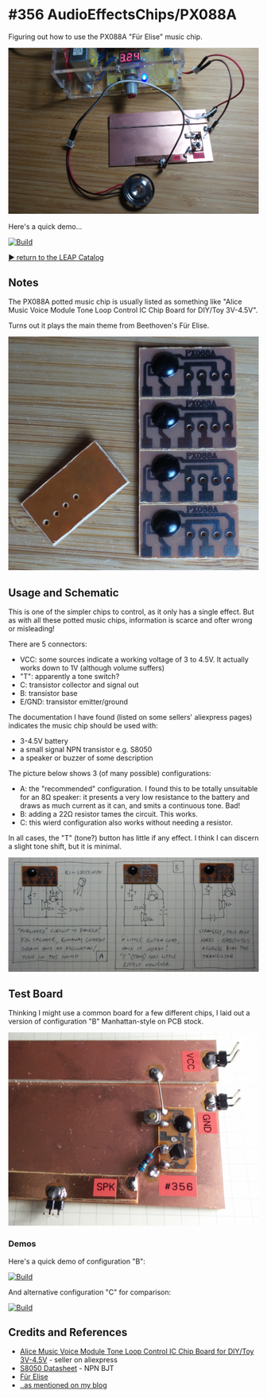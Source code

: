 # #356 AudioEffectsChips/PX088A

Figuring out how to use the PX088A "Für Elise" music chip.

![Build](./assets/PX088A_build.jpg?raw=true)

Here's a quick demo...

[![Build](http://img.youtube.com/vi/k8RLe6Krhd0/0.jpg)](http://www.youtube.com/watch?v=k8RLe6Krhd0)

[:arrow_forward: return to the LEAP Catalog](https://leap.tardate.com)

## Notes

The PX088A potted music chip is usually listed as something like
"Alice Music Voice Module Tone Loop Control IC Chip Board for DIY/Toy 3V-4.5V".

Turns out it plays the main theme from Beethoven's Für Elise.

![PX088A_chip](./assets/PX088A_chip.jpg?raw=true)

## Usage and Schematic

This is one of the simpler chips to control, as it only has a single effect.
But as with all these potted music chips, information is scarce and ofter wrong or misleading!

There are 5 connectors:

* VCC: some sources indicate a working voltage of 3 to 4.5V. It actually works down to 1V (although volume suffers)
* "T": apparently a tone switch?
* C: transistor collector and signal out
* B: transistor base
* E/GND: transistor emitter/ground

The documentation I have found (listed on some sellers' aliexpress pages) indicates the music chip should be used with:

* 3-4.5V battery
* a small signal NPN transistor e.g. S8050
* a speaker or buzzer of some description

The picture below shows 3 (of many possible) configurations:

* A: the "recommended" configuration. I found this to be totally unsuitable for an 8Ω speaker: it presents a very low resistance to the battery and draws as much current as it can, and smits a continuous tone. Bad!
* B: adding a 22Ω resistor tames the circuit. This works.
* C: this wierd configuration also works without needing a resistor.

In all cases, the "T" (tone?) button has little if any effect. I think I can discern a slight tone shift, but it is minimal.

![PX088A_schematic](./assets/PX088A_schematic.jpg?raw=true)

## Test Board

Thinking I might use a common board for a few different chips, I laid out a version of configuration "B" Manhattan-style on PCB stock.

![PX088A_test_board](./assets/PX088A_test_board.jpg?raw=true)

### Demos

Here's a quick demo of configuration "B":

[![Build](http://img.youtube.com/vi/k8RLe6Krhd0/0.jpg)](http://www.youtube.com/watch?v=k8RLe6Krhd0)

And alternative configuration "C" for comparison:

[![Build](http://img.youtube.com/vi/LwAlxbyrHlE/0.jpg)](http://www.youtube.com/watch?v=LwAlxbyrHlE)


## Credits and References
* [Alice Music Voice Module Tone Loop Control IC Chip Board for DIY/Toy 3V-4.5V](https://www.aliexpress.com/item/10PCS-PX088-Alice-Music-Voice-Module-Tone-Loop-Control-IC-Chip-Board-High-Songs-3V-4/32821795206.html) - seller on aliexpress
* [S8050 Datasheet](http://electronics.se-ed.com/magic/s8050.pdf) - NPN BJT
* [Für Elise](https://en.wikipedia.org/wiki/F%C3%BCr_Elise)
* [..as mentioned on my blog](https://blog.tardate.com/2017/12/leap356-px088a-music-chip.html)
